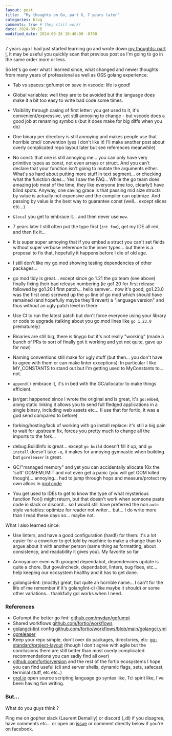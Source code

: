 ```yaml
---
layout: post
title:  "My thoughts on Go, part Ⅱ, 7 years later"
categories: blog
comments: true # they still work!
date: 2024-09-26
modified_date: 2024-09-26 10:40:00 -0700
---
```


7 years ago I had just started learning go and wrote down [my thoughts: part Ⅰ](/blog/2017/12/28/about-golang.html), it may be useful you quickly scan that previous post as I'm going to go in the same order more or less.

So let's go over what I learned since, what changed and newer thoughts from many years of professional as well as OSS golang experience:

- Tab vs spaces: gofumpt on save in vscode: life is good!

- Global variables: well they are to be avoided but the language does make it a bit too easy to write bad code some times.

- Visibility through casing of first letter: you get used to it, it's convenient/expressive, yet still annoying to change - but vscode does a good job at renaming symbols (but it does make for big diffs when you do)

- One binary per directory is still annoying and makes people use that horrible cmd/ convention (yes I don't like it! I'll make another post about overly complicated repo layout later but see references meanwhile)

- No const: that one is still annoying me... you can only have very primitive types as const, not even arrays or struct. And you can't declare that your function isn't going to mutate the arguments either. What's so hard about putting more stuff in text segment... or checking what the function does... Yes I saw the FAQ... While the go team does amazing job most of the time, they like everyone (me too, clearly!) have blind spots. Anyway, one saving grace is that passing mid size structs by value is actually not expensive and the compiler can optimize. And passing by value is the best way to guarantee const (well... except slices etc...)

- `&local` you get to embrace it... and then never use `new`.

- 7 years later I still often put the type first (`int foo`), get my IDE all red, and then fix it...

- It is super super annoying that if you embed a struct you can't set fields without super verbose reference to the inner types... but there is a proposal to fix that, hopefully it happens before I die of old age.

- I still don't like my go.mod showing testing dependencies of other packages...

- go mod tidy is great... except since go 1.21 the go team (see above) finally fixing their bad release numbering (ie go1.20 for first release followed by go1.20.1 first patch... hello semver... now it's good, go1.23.0 was the first one) screwed up the `go` line of go mod which should have remained (and hopefully maybe they'll revert) a "language version" and thus without an ugly patch level in there.

- Use CI to run the latest patch but don't force everyone using your library or code to upgrade (talking about you go.mod lines like `go 1.23.0` prematurely)

- Binaries are still big, there is tinygo but it's not really "working" (made a bunch of PRs to sort of finally got it working and yet not quite, gave up for now)

- Naming conventions still make for ugly stuff (but then... you don't have to agree with them or can make linter exceptions). In particular I like MY_CONSTANTS to stand out but I'm getting used to MyConstants to... not.

- `append()` embrace it, it's in bed with the GC/allocator to make things efficient.

- jar/gar: happened since I wrote the original and is great, it's `go:embed`, along static linking it allows you to send full fledged applications in a single binary, including web assets etc... (I use that for fortio, it was a god send compared to before)

- forking/hosting/lack of working with go install replace: it's still a big pain to wait for upstream fix, forces you pretty much to change all the imports to the fork...

- debug.BuildInfo is great... except `go build` doesn't fill it up, and `go install` doesn't take `-o`, it makes for annoying gymnastic when building. but `goreleaser` is great.

- GC/"managed memory" and yet you can accidentally allocate 10x the 'soft' GOMEMLIMIT and not even get a panic (you will get OOM killed though)... annoying... had to jump through hops and measure/protect my own allocs in [grol code](https://github.com/grol-io/grol/pull/159)

- You get used to IDEs to get to know the type of what mysterious function Foo() might return, but that doesn't work when someone paste code in slack or discord... so I would still have preferred the non `auto` style variables: optimize for reader not writer... but... I do write more than I read these days so... maybe not.


What I also learned since:

- Use linters, and have a good configuration (hard!) for them: it's a lot easier for a coworker to get told by machine to make a change than to argue about it with another person (same thing as formatting, about consistency, and readability it gives you). My favorite so far


- Annoyance: even with grouped dependabot, dependencies update is quite a chore. But govulncheck, dependabot, linters, bug fixes, etc... help keeping our ecosystem healthy and it has to get done.

- golangci-lint: (mostly) great, but quite an horrible name... I can't for the life of me remember if it's golanglint-ci (like maybe it should) or some other variations... thankfully gol<tab> works when I need.

### References

- Gofumpt the better go fmt: [github.com/mvdan/gofumpt](https://github.com/mvdan/gofumpt)
- Shared workflows [github.com/fortio/workflows](https://github.com/fortio/workflows)
- [golangci-lint](https://golangci-lint.run/) config [github.com/fortio/workflows/blob/main/golangci.yml](https://github.com/fortio/workflows/blob/main/golangci.yml)
- [goreleaser](https://goreleaser.com/)
- Keep your repo simple, don't over do packages, directories, etc: [go-standard/project-layout](https://github.com/go-standard/project-layout#project-layout) (though I don't agree with agile but the conclusions there are still better than most overly complicated recommendations you can sadly find all over)
- [github.com/fortio/version](https://github.com/fortio/version) and the rest of the fortio ecosystems I hope you can find useful (cli and server shells, dynamic flags, sets, safecast, terminal stuff, etc etc..)
- [grol.io](https://grol.io/) open source scripting language go syntax like, Tcl spirit like, I've been having fun writing.

### But...

What do you guys think ?

Ping me on gopher slack (Laurent Demailly) or discord (_dl) if you disagree, have comments etc... or open an [issue](https://github.com/ldemailly/laurentsv/issues)
or comment directly below if you're on facebook.
